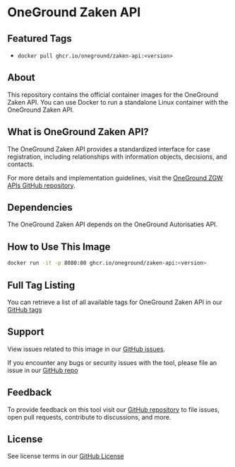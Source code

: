 # OneGround Zaken API

## Featured Tags

- ```docker pull ghcr.io/oneground/zaken-api:<version>```

## About

This repository contains the official container images for the OneGround Zaken API. You can use Docker to run a standalone Linux container with the OneGround Zaken API.

## What is OneGround Zaken API?

The OneGround Zaken API provides a standardized interface for case registration, including relationships with information objects, decisions, and contacts.

For more details and implementation guidelines, visit the [OneGround ZGW APIs GitHub repository](https://github.com/OneGround/ZGW-APIs).

## Dependencies

The OneGround Zaken API depends on the OneGround Autorisaties API.

## How to Use This Image

```bash
docker run -it -p 8080:80 ghcr.io/oneground/zaken-api:<version>
```

## Full Tag Listing

You can retrieve a list of all available tags for OneGround Zaken API in our [GitHub tags](https://github.com/OneGround/ZGW-APIs/tags)

## Support

View issues related to this image in our [GitHub issues](https://github.com/OneGround/ZGW-APIs/issues).

If you encounter any bugs or security issues with the tool, please file an issue in our [GitHub repo](https://github.com/OneGround/ZGW-APIs/issues/new/choose)

## Feedback

To provide feedback on this tool visit our [GitHub repository](https://github.com/OneGround/ZGW-APIs) to file issues, open pull requests, contribute to discussions, and more.

## License

See license terms in our [GitHub License](https://github.com/OneGround/ZGW-APIs/blob/main/LICENSE)
